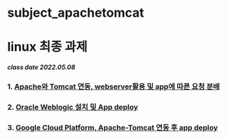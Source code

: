 # subject_apachetomcat

# linux 최종 과제 
##### class date 2022.05.08

### 1. [Apache와 Tomcat 연동, webserver활용 및 app에 따른 요청 분배](https://www.youtube.com/watch?v=eozl_Hffi8Q&t=56s)


### 2. [Oracle Weblogic 설치 및 App deploy](https://www.youtube.com/watch?v=Uo6QN52yjBU)


### 3. [Google Cloud Platform, Apache-Tomcat 연동 후 app deploy](https://www.youtube.com/watch?v=H_f_AQ6jchk&t=1s)
